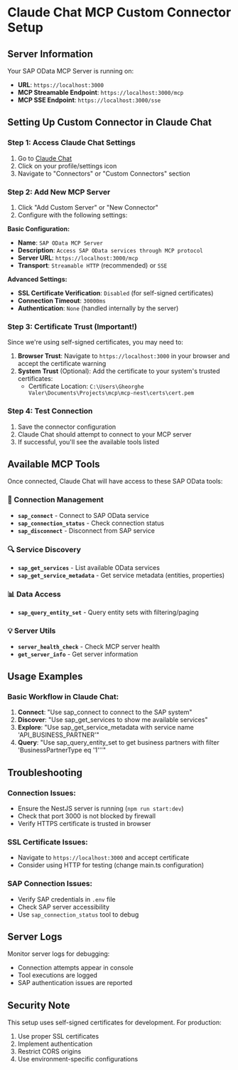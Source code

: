 # Claude Chat MCP Custom Connector Setup

## Server Information
Your SAP OData MCP Server is running on:
- **URL**: `https://localhost:3000`
- **MCP Streamable Endpoint**: `https://localhost:3000/mcp`
- **MCP SSE Endpoint**: `https://localhost:3000/sse`

## Setting Up Custom Connector in Claude Chat

### Step 1: Access Claude Chat Settings
1. Go to [Claude Chat](https://claude.ai)
2. Click on your profile/settings icon
3. Navigate to "Connectors" or "Custom Connectors" section

### Step 2: Add New MCP Server
1. Click "Add Custom Server" or "New Connector"
2. Configure with the following settings:

**Basic Configuration:**
- **Name**: `SAP OData MCP Server`
- **Description**: `Access SAP OData services through MCP protocol`
- **Server URL**: `https://localhost:3000/mcp`
- **Transport**: `Streamable HTTP` (recommended) or `SSE`

**Advanced Settings:**
- **SSL Certificate Verification**: `Disabled` (for self-signed certificates)
- **Connection Timeout**: `30000ms`
- **Authentication**: `None` (handled internally by the server)

### Step 3: Certificate Trust (Important!)
Since we're using self-signed certificates, you may need to:

1. **Browser Trust**: Navigate to `https://localhost:3000` in your browser and accept the certificate warning
2. **System Trust** (Optional): Add the certificate to your system's trusted certificates:
   - Certificate Location: `C:\Users\Gheorghe Valer\Documents\Projects\mcp\mcp-nest\certs\cert.pem`

### Step 4: Test Connection
1. Save the connector configuration
2. Claude Chat should attempt to connect to your MCP server
3. If successful, you'll see the available tools listed

## Available MCP Tools

Once connected, Claude Chat will have access to these SAP OData tools:

### 🔌 Connection Management
- **`sap_connect`** - Connect to SAP OData service
- **`sap_connection_status`** - Check connection status
- **`sap_disconnect`** - Disconnect from SAP service

### 🔍 Service Discovery
- **`sap_get_services`** - List available OData services
- **`sap_get_service_metadata`** - Get service metadata (entities, properties)

### 📊 Data Access  
- **`sap_query_entity_set`** - Query entity sets with filtering/paging

### 💡 Server Utils
- **`server_health_check`** - Check MCP server health
- **`get_server_info`** - Get server information

## Usage Examples

### Basic Workflow in Claude Chat:
1. **Connect**: "Use sap_connect to connect to the SAP system"
2. **Discover**: "Use sap_get_services to show me available services"
3. **Explore**: "Use sap_get_service_metadata with service name 'API_BUSINESS_PARTNER'"
4. **Query**: "Use sap_query_entity_set to get business partners with filter 'BusinessPartnerType eq '1'''"

## Troubleshooting

### Connection Issues:
- Ensure the NestJS server is running (`npm run start:dev`)
- Check that port 3000 is not blocked by firewall
- Verify HTTPS certificate is trusted in browser

### SSL Certificate Issues:
- Navigate to `https://localhost:3000` and accept certificate
- Consider using HTTP for testing (change main.ts configuration)

### SAP Connection Issues:
- Verify SAP credentials in `.env` file
- Check SAP server accessibility
- Use `sap_connection_status` tool to debug

## Server Logs
Monitor server logs for debugging:
- Connection attempts appear in console
- Tool executions are logged
- SAP authentication issues are reported

## Security Note
This setup uses self-signed certificates for development. For production:
1. Use proper SSL certificates
2. Implement authentication
3. Restrict CORS origins
4. Use environment-specific configurations